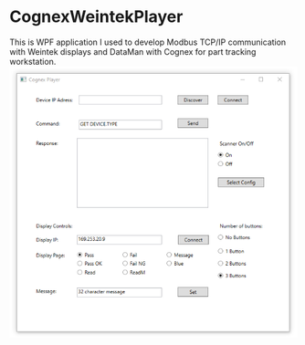 # CognexWeintekPlayer
This is WPF application I used to develop Modbus TCP/IP communication with Weintek displays and DataMan with Cognex for part tracking workstation.
![Screenshot](https://github.com/shtuk41/CognexWeintekPlayer/blob/main/Readme/Screenshot.png)
